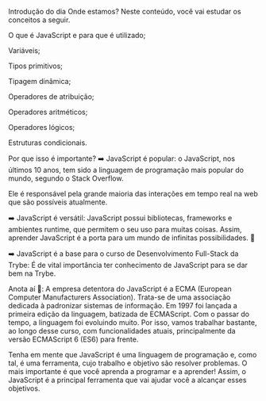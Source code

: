 Introdução do dia
Onde estamos?
Neste conteúdo, você vai estudar os conceitos a seguir.

O que é JavaScript e para que é utilizado;

Variáveis;

Tipos primitivos;

Tipagem dinâmica;

Operadores de atribuição;

Operadores aritméticos;

Operadores lógicos;

Estruturas condicionais.

Por que isso é importante?
➡️ JavaScript é popular: o JavaScript, nos últimos 10 anos, tem sido a linguagem de programação mais popular do mundo, segundo o Stack Overflow.

Ele é responsável pela grande maioria das interações em tempo real na web que são possíveis atualmente.

➡️ JavaScript é versátil: JavaScript possui bibliotecas, frameworks e ambientes runtime, que permitem o seu uso para muitas coisas. Assim, aprender JavaScript é a porta para um mundo de infinitas possibilidades. 🚀

➡️ JavaScript é a base para o curso de Desenvolvimento Full-Stack da Trybe: É de vital importância ter conhecimento de JavaScript para se dar bem na Trybe.

Anota aí 📝: A empresa detentora do JavaScript é a ECMA (European Computer Manufacturers Association). Trata-se de uma associação dedicada à padronizar sistemas de informação.
Em 1997 foi lançada a primeira edição da linguagem, batizada de ECMAScript. Com o passar do tempo, a linguagem foi evoluindo muito. Por isso, vamos trabalhar bastante, ao longo desse curso, com funcionalidades atuais, principalmente da versão ECMAScript 6 (ES6) para frente.

Tenha em mente que JavaScript é uma linguagem de programação e, como tal, é uma ferramenta, cujo trabalho e objetivo são resolver problemas. O mais importante é que você aprenda a programar e a aprender! Assim, o JavaScript é a principal ferramenta que vai ajudar você a alcançar esses objetivos.